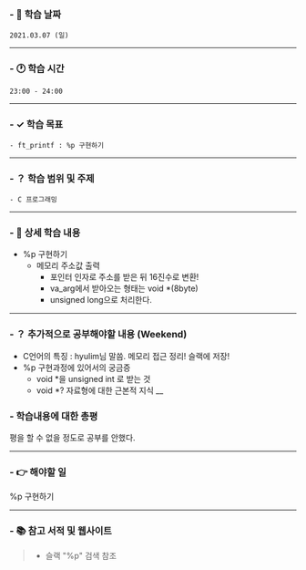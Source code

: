 ### - 📆 학습 날짜
	2021.03.07 (일)
___
### - 🕐 학습 시간
```
23:00 - 24:00
```
___
### - ✓ 학습 목표
	- ft_printf : %p 구현하기
___
### - ？ 학습 범위 및 주제
	- C 프로그래밍
___
### - 📝 상세 학습 내용
- %p 구현하기
    - 메모리 주소값 출력
      - 포인터 인자로 주소를 받은 뒤 16진수로 변환!
      - va_arg에서 받아오는 형태는 void *(8byte)
      - unsigned long으로 처리한다.
___
### - ？ 추가적으로 공부해야할 내용 (Weekend)
- C언어의 특징 : hyulim님 말씀. 메모리 접근 정리! 슬랙에 저장!
- %p 구현과정에 있어서의 궁금증
  - void *을 unsigned int 로 받는 것
  - void *? 자료형에 대한 근본적 지식
__
### - 학습내용에 대한 총평
평을 할 수 없을 정도로 공부를 안했다.
___
### - 👉 해야할 일
%p 구현하기
___
### - 📚 참고 서적 및 웹사이트
> - 슬랙 "%p" 검색 참조